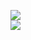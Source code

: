 [![](https://img.shields.io/badge/Made%20With-Github%20Spray-lightgrey.svg?style=for-the-badge&logo=github)](https://github.com/Annihil/github-spray#6534)  
[![](https://i.imgur.com/2DrTn0Z.gif)](https://github.com/Annihil/github-spray)